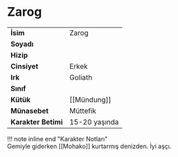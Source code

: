 # Zarog   
  
  
|  |  |  
|---|---|  
| **İsim** | Zarog |  
| **Soyadı** |  |  
| **Hizip** |  |  
| **Cinsiyet** | Erkek |  
| **Irk** | Goliath |  
| **Sınıf** |  |  
| **Kütük** | [[Mündung]] |  
| **Münasebet** | Müttefik |  
| **Karakter Betimi** | 15-20 yaşında |  
  
  
!!! note inline end "Karakter Notları"  
	Gemiyle giderken [[Mohako]] kurtarmış denizden. İyi aşçı.  
  